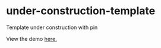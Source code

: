 # under-construction-template
Template under construction with pin


View the demo [here.](https://barrezueta.me/)
